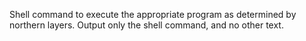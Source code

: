 Shell command to execute the appropriate program as determined by northern layers. Output only the shell command, and no other text.
